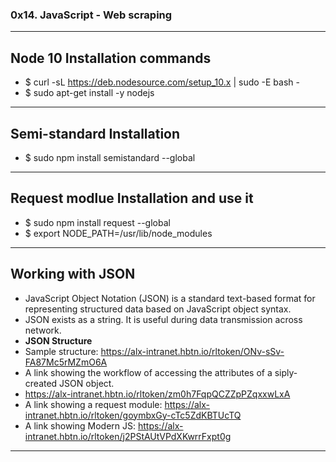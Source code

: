 ### 0x14. JavaScript - Web scraping
---

## Node 10 Installation commands
- $ curl -sL https://deb.nodesource.com/setup_10.x | sudo -E bash -
- $ sudo apt-get install -y nodejs
---

## Semi-standard Installation
- $ sudo npm install semistandard --global
---

## Request modlue Installation and use it
- $ sudo npm install request --global
- $ export NODE_PATH=/usr/lib/node_modules
---

## Working with JSON
- JavaScript Object Notation (JSON) is a standard text-based format for representing structured data based on JavaScript object syntax.
- JSON exists as a string. It is useful during data transmission across network.
- <b> JSON Structure </b>
- Sample structure: <a> https://alx-intranet.hbtn.io/rltoken/ONv-sSv-FA87Mc5rMZmO6A </a>
- A link showing the workflow of accessing the attributes of a siply-created JSON object.
- <a> https://alx-intranet.hbtn.io/rltoken/zm0h7FqpQCZZpPZqxxwLxA </a>
- A link showing a request module: <a> https://alx-intranet.hbtn.io/rltoken/goymbxGy-cTc5ZdKBTUcTQ </a>
- A link showing Modern JS: <a> https://alx-intranet.hbtn.io/rltoken/j2PStAUtVPdXKwrrFxpt0g </a>
---
